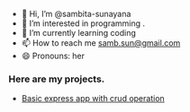 - 👋 Hi, I’m @sambita-sunayana
- 👀 I’m interested in programming .
- 🌱 I’m currently learning coding
- 📫 How to reach me samb.sun@gmail.com
- 😄 Pronouns: her

<!---
sambita-sunayana/sambita-sunayana is a ✨ special ✨ repository because its `README.md` (this file) appears on your GitHub profile.
You can click the Preview link to take a look at your changes.
--->
### Here are my projects.
- [Basic express app with crud operation](https://github.com/sambita-sunayana/expressAPI) 
